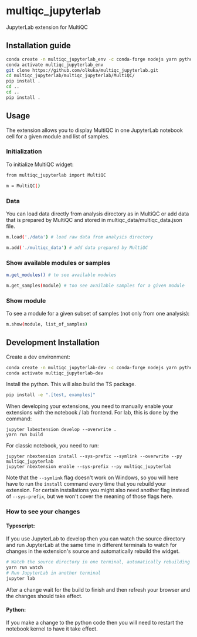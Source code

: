 
# multiqc_jupyterlab

JupyterLab extension for MultiQC

## Installation guide

```bash
conda create -n multiqc_jupyterlab_env -c conda-forge nodejs yarn python jupyterlab
conda activate multiqc_jupyterlab_env
git clone https://github.com/olkuka/multiqc_jupyterlab.git
cd multiqc_jupyterlab/multiqc_jupyterlab/MultiQC/
pip install .
cd ..
cd .. 
pip install .
```

## Usage 
The extension allows you to display MultiQC in one JupyterLab notebook cell for a given module and list of samples.

### Initialization 
To initialize MultiQC widget:
```bash
from multiqc_jupyterlab import MultiQC

m = MultiQC()
```

### Data
You can load data directly from analysis directory as in MultiQC or add data that is prepared by MultiQC and stored in multiqc_data/multiqc_data.json file.
```bash
m.load('./data') # load raw data from analysis directory

m.add('./multiqc_data') # add data prepared by MultiQC 
```

### Show available modules or samples
```bash
m.get_modules() # to see available modules

m.get_samples(module) # too see available samples for a given module 
```

### Show module
To see a module for a given subset of samples (not only from one analysis):
```bash
m.show(module, list_of_samples)
```

## Development Installation

Create a dev environment:
```bash
conda create -n multiqc_jupyterlab-dev -c conda-forge nodejs yarn python jupyterlab
conda activate multiqc_jupyterlab-dev
```

Install the python. This will also build the TS package.
```bash
pip install -e ".[test, examples]"
```

When developing your extensions, you need to manually enable your extensions with the
notebook / lab frontend. For lab, this is done by the command:

```
jupyter labextension develop --overwrite .
yarn run build
```

For classic notebook, you need to run:

```
jupyter nbextension install --sys-prefix --symlink --overwrite --py multiqc_jupyterlab
jupyter nbextension enable --sys-prefix --py multiqc_jupyterlab
```

Note that the `--symlink` flag doesn't work on Windows, so you will here have to run
the `install` command every time that you rebuild your extension. For certain installations
you might also need another flag instead of `--sys-prefix`, but we won't cover the meaning
of those flags here.

### How to see your changes
#### Typescript:
If you use JupyterLab to develop then you can watch the source directory and run JupyterLab at the same time in different
terminals to watch for changes in the extension's source and automatically rebuild the widget.

```bash
# Watch the source directory in one terminal, automatically rebuilding when needed
yarn run watch
# Run JupyterLab in another terminal
jupyter lab
```

After a change wait for the build to finish and then refresh your browser and the changes should take effect.

#### Python:
If you make a change to the python code then you will need to restart the notebook kernel to have it take effect.

